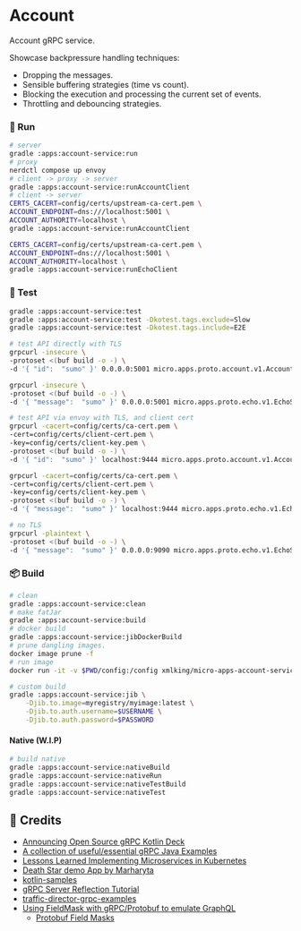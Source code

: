 # Account

Account gRPC service.

Showcase backpressure handling techniques:

- Dropping the messages.
- Sensible buffering strategies (time vs count).
- Blocking the execution and processing the current set of events.
- Throttling and debouncing strategies.

### 🚀 Run

```bash
# server
gradle :apps:account-service:run
# proxy
nerdctl compose up envoy
# client -> proxy -> server
gradle :apps:account-service:runAccountClient
# client -> server
CERTS_CACERT=config/certs/upstream-ca-cert.pem \
ACCOUNT_ENDPOINT=dns:///localhost:5001 \
ACCOUNT_AUTHORITY=localhost \
gradle :apps:account-service:runAccountClient

CERTS_CACERT=config/certs/upstream-ca-cert.pem \
ACCOUNT_ENDPOINT=dns:///localhost:5001 \
ACCOUNT_AUTHORITY=localhost \
gradle :apps:account-service:runEchoClient
```

### 🔭 Test

```bash
gradle :apps:account-service:test
gradle :apps:account-service:test -Dkotest.tags.exclude=Slow
gradle :apps:account-service:test -Dkotest.tags.include=E2E
```

```bash
# test API directly with TLS
grpcurl -insecure \
-protoset <(buf build -o -) \
-d '{ "id":  "sumo" }' 0.0.0.0:5001 micro.apps.proto.account.v1.AccountService/Get

grpcurl -insecure \
-protoset <(buf build -o -) \
-d '{ "message":  "sumo" }' 0.0.0.0:5001 micro.apps.proto.echo.v1.EchoService/Echo

# test API via envoy with TLS, and client cert
grpcurl -cacert=config/certs/ca-cert.pem \
-cert=config/certs/client-cert.pem \
-key=config/certs/client-key.pem \
-protoset <(buf build -o -) \
-d '{ "id":  "sumo" }' localhost:9444 micro.apps.proto.account.v1.AccountService/Get

grpcurl -cacert=config/certs/ca-cert.pem \
-cert=config/certs/client-cert.pem \
-key=config/certs/client-key.pem \
-protoset <(buf build -o -) \
-d '{ "message":  "sumo" }' localhost:9444 micro.apps.proto.echo.v1.EchoService/Echo
```

```bash
# no TLS
grpcurl -plaintext \
-protoset <(buf build -o -) \
-d '{ "message":  "sumo" }' 0.0.0.0:9090 micro.apps.proto.echo.v1.EchoService/Echo
```

### 📦 Build

```bash
# clean
gradle :apps:account-service:clean
# make fatJar
gradle :apps:account-service:build
# docker build
gradle :apps:account-service:jibDockerBuild
# prune dangling images.
docker image prune -f
# run image
docker run -it -v $PWD/config:/config xmlking/micro-apps-account-service:1.6.5-SNAPSHOT
```

```bash
# custom build
gradle :apps:account-service:jib \
    -Djib.to.image=myregistry/myimage:latest \
    -Djib.to.auth.username=$USERNAME \
    -Djib.to.auth.password=$PASSWORD
```

#### Native (W.I.P)

```bash
# build native
gradle :apps:account-service:nativeBuild
gradle :apps:account-service:nativeRun
gradle :apps:account-service:nativeTestBuild
gradle :apps:account-service:nativeTest
```

## 🔗 Credits

- [Announcing Open Source gRPC Kotlin Deck](https://www.cncf.io/wp-content/uploads/2020/04/Announcing-Open-Source-gRPC-Kotlin.pdf)
- [A collection of useful/essential gRPC Java Examples](https://github.com/saturnism/grpc-by-example-java)
- [Lessons Learned Implementing Microservices in Kubernetes](https://saturnism.me/talk/kubernetes-microservices-lessons-learned/)
- [Death Star demo App by Marharyta](https://github.com/leveretka/grpc-death-star)
- [kotlin-samples](https://github.com/GoogleCloudPlatform/kotlin-samples/tree/master/run)
- [gRPC Server Reflection Tutorial](https://github.com/grpc/grpc-java/blob/master/documentation/server-reflection-tutorial.md)
- [traffic-director-grpc-examples](https://github.com/GoogleCloudPlatform/traffic-director-grpc-examples)
- [Using FieldMask with gRPC/Protobuf to emulate GraphQL](https://netflixtechblog.com/practical-api-design-at-netflix-part-1-using-protobuf-fieldmask-35cfdc606518)
    - [Protobuf Field Masks](https://pinkiepractices.com/posts/protobuf-field-masks/)
